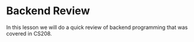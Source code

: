 # Backend Review

In this lesson we will do a quick review of backend programming that was covered in CS208.

<!--@include: ../../parts/web/backend.md-->
